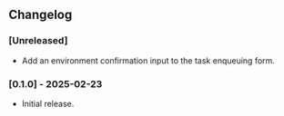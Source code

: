 ## Changelog

### [Unreleased]

- Add an environment confirmation input to the task enqueuing form.

### [0.1.0] - 2025-02-23

- Initial release.
